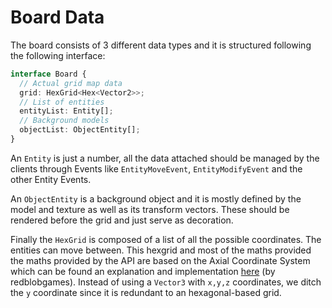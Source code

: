 # Board Data

The board consists of 3 different data types and it is structured following the
following interface:

```typescript
interface Board {
  // Actual grid map data
  grid: HexGrid<Hex<Vector2>>;
  // List of entities
  entityList: Entity[];
  // Background models
  objectList: ObjectEntity[];
}
```

An `Entity` is just a number, all the data attached should be managed by the
clients through Events like `EntityMoveEvent`, `EntityModifyEvent` and the
other Entity Events.

An `ObjectEntity` is a background object and it is mostly defined by the
model and texture as well as its transform vectors. These should be rendered
before the grid and just serve as decoration.

Finally the `HexGrid` is composed of a list of all the possible coordinates.
The entities can move between. This hexgrid and most of the maths provided the
maths provided by the API are based on the Axial Coordinate System which can
be found an explanation and implementation
[here](https://www.redblobgames.com/grids/hexagons/#coordinates-axial) (by
redblobgames). Instead of using a `Vector3` with `x,y,z` coordinates, we
ditch the `y` coordinate since it is redundant to an hexagonal-based grid.
